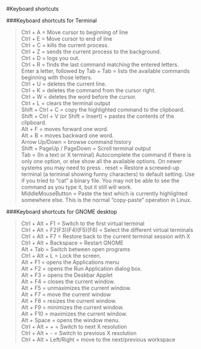   
#Keyboard shortcuts  

###Keyboard shortcuts for Terminal  

>Ctrl + A = Move cursor to beginning of line  
Ctrl + E = Move cursor to end of line  
Ctrl + C = kills the current process.  
Ctrl + Z = sends the current process to the background.  
Ctrl + D = logs you out.  
Ctrl + R = finds the last command matching the entered letters.  
Enter a letter, followed by Tab + Tab = lists the available commands beginning with those letters.  
Ctrl + U = deletes the current line.  
Ctrl + K = deletes the command from the cursor right.  
Ctrl + W = deletes the word before the cursor.  
Ctrl + L = clears the terminal output  
Shift + Ctrl + C = copy the highlighted command to the clipboard.  
Shift + Ctrl + V (or Shift + Insert) = pastes the contents of the clipboard.  
Alt + F = moves forward one word.  
Alt + B = moves backward one word.  
Arrow Up/Down = browse command history  
Shift + PageUp / PageDown = Scroll terminal output  
Tab = (In a text or X terminal) Autocomplete the command if there is only one option, or else show all the available options. On newer systems you may need to press <Tab><Tab>.
reset = Restore a screwed-up terminal (a terminal showing funny characters) to default setting. Use if you tried to “cat” a binary file. You may not be able to see the command as you type it, but it still will work.  
MiddleMouseButton = Paste the text which is currently highlighted somewhere else. This is the normal “copy-paste” operation in Linux.


###Keyboard shortcuts for GNOME desktop  

>Ctrl + Alt + F1 = Switch to the first virtual terminal  
Ctrl + Alt + F2(F3)(F4)(F5)(F6) = Select the different virtual terminals  
Ctrl + Alt + F7 = Restore back to the current terminal session with X  
Ctrl + Alt + Backspace = Restart GNOME  
Alt + Tab = Switch between open programs  
Ctrl + Alt + L = Lock the screen.  
Alt + F1 = opens the Applications menu  
Alt + F2 = opens the Run Application dialog box.  
Alt + F3 = opens the Deskbar Applet  
Alt + F4 = closes the current window.  
Alt + F5 = unmaximizes the current window.  
Alt + F7 = move the current window  
Alt + F8 = resizes the current window.  
Alt + F9 = minimizes the current window.  
Alt + F10 =  maximizes the current window.  
Alt + Space = opens the window menu.  
Ctrl + Alt + + = Switch to next X resolution  
Ctrl + Alt + - = Switch to previous X resolution  
Ctrl + Alt + Left/Right = move to the next/previous workspace  
